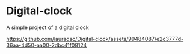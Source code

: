 # Digital-clock
A simple project of a digital clock




https://github.com/lauradsc/Digital-clock/assets/99484087/e2c3777d-36aa-4d50-aa00-2dbc41f08124

